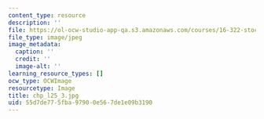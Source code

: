 ```yaml
---
content_type: resource
description: ''
file: https://ol-ocw-studio-app-qa.s3.amazonaws.com/courses/16-322-stochastic-estimation-and-control-fall-2004/55d7de775fba97900e567de1e09b3190_chp_l25_3.jpg
file_type: image/jpeg
image_metadata:
  caption: ''
  credit: ''
  image-alt: ''
learning_resource_types: []
ocw_type: OCWImage
resourcetype: Image
title: chp_l25_3.jpg
uid: 55d7de77-5fba-9790-0e56-7de1e09b3190
---
```

